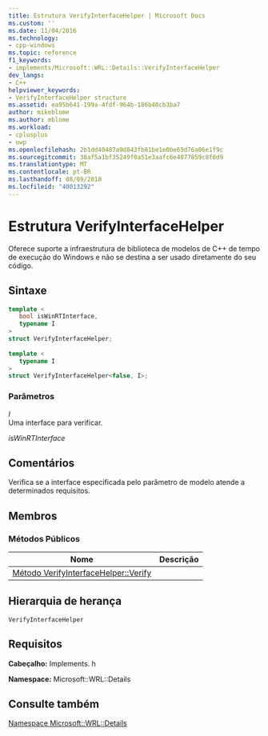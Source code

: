 ```yaml
---
title: Estrutura VerifyInterfaceHelper | Microsoft Docs
ms.custom: ''
ms.date: 11/04/2016
ms.technology:
- cpp-windows
ms.topic: reference
f1_keywords:
- implements/Microsoft::WRL::Details::VerifyInterfaceHelper
dev_langs:
- C++
helpviewer_keywords:
- VerifyInterfaceHelper structure
ms.assetid: ea95b641-199a-4fdf-964b-186b40cb3ba7
author: mikeblome
ms.author: mblome
ms.workload:
- cplusplus
- uwp
ms.openlocfilehash: 2b1dd40487a9d843fb81be1e0be65d76a86e1f9c
ms.sourcegitcommit: 38af5a1bf35249f0a51e3aafc6e4077859c8f0d9
ms.translationtype: MT
ms.contentlocale: pt-BR
ms.lasthandoff: 08/09/2018
ms.locfileid: "40013292"
---
```

# <a name="verifyinterfacehelper-structure"></a>Estrutura VerifyInterfaceHelper
Oferece suporte a infraestrutura de biblioteca de modelos de C++ de tempo de execução do Windows e não se destina a ser usado diretamente do seu código.  
  
## <a name="syntax"></a>Sintaxe  
  
```cpp  
template <  
   bool isWinRTInterface,  
   typename I  
>  
struct VerifyInterfaceHelper;  
  
template <  
   typename I  
>  
struct VerifyInterfaceHelper<false, I>;  
```  
  
### <a name="parameters"></a>Parâmetros  
 *I*  
 Uma interface para verificar.  
  
 *isWinRTInterface*  
  
## <a name="remarks"></a>Comentários  
 Verifica se a interface especificada pelo parâmetro de modelo atende a determinados requisitos.  
  
## <a name="members"></a>Membros  
  
### <a name="public-methods"></a>Métodos Públicos  
  
|Nome|Descrição|  
|----------|-----------------|  
|[Método VerifyInterfaceHelper::Verify](../windows/verifyinterfacehelper-verify-method.md)||  
  
## <a name="inheritance-hierarchy"></a>Hierarquia de herança  
 `VerifyInterfaceHelper`  
  
## <a name="requirements"></a>Requisitos  
 **Cabeçalho:** Implements. h  
  
 **Namespace:** Microsoft::WRL::Details  
  
## <a name="see-also"></a>Consulte também  
 [Namespace Microsoft::WRL::Details](../windows/microsoft-wrl-details-namespace.md)